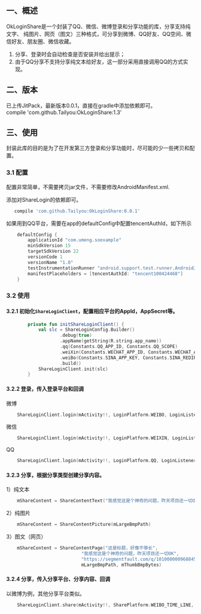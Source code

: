 ## 一、概述

OkLoginShare是一个封装了QQ、微信、微博登录和分享功能的库，分享支持纯文字、
纯图片、网页（图文）三种格式，可分享到微博、QQ好友、QQ空间、微信好友、朋友圈、微信收藏。

1. 分享、登录时会自动检查是否安装并给出提示；
2. 由于QQ分享不支持分享纯文本给好友，这一部分采用直接调用QQ的方式实现。

## 二、版本

已上传JitPack，最新版本0.0.1，直接在gradle中添加依赖即可。  
compile 'com.github.Tailyou:OkLoginShare:1.3'

## 三、使用

封装此库的目的是为了在开发第三方登录和分享功能时，尽可能的少一些拷贝和配置。  

### 3.1 配置

配置非常简单，不需要拷贝jar文件，不需要修改AndroidManifest.xml.  

添加对ShareLogin的依赖即可。

```groovy
   compile 'com.github.Tailyou:OkLoginShare:0.0.1'
```

如果用到QQ平台，需要在app的defaultConfig中配置tencentAuthId，如下所示
```groovy
    defaultConfig {
        applicationId "com.umeng.soexample"
        minSdkVersion 15
        targetSdkVersion 22
        versionCode 1
        versionName "1.0"
        testInstrumentationRunner "android.support.test.runner.AndroidJUnitRunner"
        manifestPlaceholders = [tencentAuthId: "tencent100424468"]
    }
```

### 3.2 使用

#### 3.2.1 初始化`ShareLoginClient`，配置相应平台的AppId，AppSecret等。

```kotlin
        private fun initShareLoginClient() {
            val slc = ShareLoginConfig.Builder()
                    .debug(true)
                    .appName(getString(R.string.app_name))
                    .qq(Constants.QQ_APP_ID, Constants.QQ_SCOPE)
                    .weiXin(Constants.WECHAT_APP_ID, Constants.WECHAT_APP_SECRET)
                    .weiBo(Constants.SINA_APP_KEY, Constants.SINA_REDIRECT_URL, Constants.SINA_SCOPE)
                    .build()
            ShareLoginClient.init(slc)
        }
```

#### 3.2.2 登录，传入登录平台和回调

微博
```kotlin
    ShareLoginClient.login(mActivity!!, LoginPlatform.WEIBO, LoginListener(mActivity!!, LoginPlatform.WEIBO))
```
微信
```kotlin
    ShareLoginClient.login(mActivity!!, LoginPlatform.WEIXIN, LoginListener(mActivity!!, LoginPlatform.WEIXIN))
```
QQ
```kotlin
    ShareLoginClient.login(mActivity!!, LoginPlatform.QQ, LoginListener(mActivity!!, LoginPlatform.QQ))
```

#### 3.2.3 分享，根据分享类型创建分享内容。  

1）纯文本
```kotlin
    mShareContent = ShareContentText("我感觉这是个神奇的问题，昨天项目还一切OK")
```
2）纯图片
```kotlin
    mShareContent = ShareContentPicture(mLargeBmpPath)
```
3）图文（网页）
```kotlin
    mShareContent = ShareContentPage("这是标题，好像不够长",
                            "我感觉这是个神奇的问题，昨天项目还一切OK",
                            "https://segmentfault.com/q/1010000009688458",
                            mLargeBmpPath, mThumbBmpBytes)
```
            
#### 3.2.4 分享，传入分享平台、分享内容、回调

以微博为例，其他分享平台类似。
```kotlin
    ShareLoginClient.share(mActivity!!, SharePlatform.WEIBO_TIME_LINE, mShareContent!!, ShareListener(mActivity!!))
```
